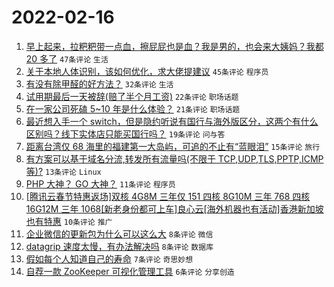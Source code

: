 # 2022-02-16

1. [早上起来，拉粑粑带一点血，擦屁屁也是血？我是男的，也会来大姨妈？我都 20 多了](https://www.v2ex.com/t/834134) `47条评论` `生活`
1. [关于本地人体识别，该如何优化，求大佬提建议](https://www.v2ex.com/t/834139) `45条评论` `程序员`
1. [有没有除甲醛的好方法？](https://www.v2ex.com/t/834129) `32条评论` `生活`
1. [试用期最后一天被辞(赔了半个月工资)](https://www.v2ex.com/t/834126) `22条评论` `职场话题`
1. [在一家公司死磕 5~10 年是什么体验？](https://www.v2ex.com/t/834137) `21条评论` `职场话题`
1. [最近想入手一个 switch，但是隐约听说有国行与海外版区分，这两个有什么区别吗？线下实体店只能买国行吗？](https://www.v2ex.com/t/834136) `19条评论` `问与答`
1. [距离台湾仅 68 海里的福建第一大岛屿，可追的不止有“蓝眼泪”](https://www.v2ex.com/t/834133) `15条评论` `旅行`
1. [有方案可以基于域名分流,转发所有流量吗(不限于 TCP,UDP,TLS,PPTP,ICMP 等)?](https://www.v2ex.com/t/834130) `13条评论` `Linux`
1. [PHP 大神？ GO 大神？](https://www.v2ex.com/t/834151) `11条评论` `程序员`
1. [[腾讯云春节特惠返场]双核 4G8M 三年仅 151 四核 8G10M 三年 768 四核 16G12M 三年 1068[新老身份都可上车]良心云[海外机器也有活动]香港新加坡也有特惠](https://www.v2ex.com/t/834138) `10条评论` `推广`
1. [企业微信的更新包为什么可以这么大](https://www.v2ex.com/t/834135) `8条评论` `微信`
1. [datagrip 速度太慢，有办法解决吗](https://www.v2ex.com/t/834131) `8条评论` `数据库`
1. [假如每个人知道自己的寿命](https://www.v2ex.com/t/834157) `7条评论` `奇思妙想`
1. [自荐一款 ZooKeeper 可视化管理工具](https://www.v2ex.com/t/834124) `6条评论` `分享创造`
